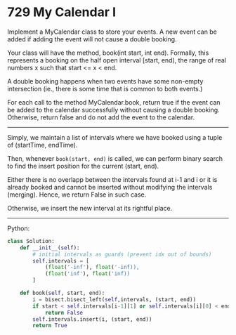 729 My Calendar I
=================

Implement a MyCalendar class to store your events. A new event can be added if
adding the event will not cause a double booking.

Your class will have the method, book(int start, int end). Formally, this
represents a booking on the half open interval [start, end), the range of real
numbers x such that start <= x < end.

A double booking happens when two events have some non-empty intersection (ie.,
there is some time that is common to both events.)

For each call to the method MyCalendar.book, return true if the event can be
added to the calendar successfully without causing a double booking. Otherwise,
return false and do not add the event to the calendar.

---

Simply, we maintain a list of intervals where we have booked using a tuple of
(startTime, endTime).

Then, whenever `book(start, end)` is called, we can perform binary search to
find the insert position for the current (start, end).

Either there is no overlapp between the intervals found at i-1 and i or it is
already booked and cannot be inserted without modifying the intervals
(merging). Hence, we return False in such case.

Otherwise, we insert the new interval at its rightful place.

---

Python:

```python
class Solution:
    def __init__(self):
        # initial intervals as guards (prevent idx out of bounds)
        self.intervals = [
            (float('-inf'), float('-inf)),
            (float('inf'), float('inf))
        ]

    def book(self, start, end):
        i = bisect.bisect_left(self,intervals, (start, end))
        if start < self.intervals[i-1][1] or self.intervals[i][0] < end:
            return False
        self.intervals.insert(i, (start, end))
        return True
```
